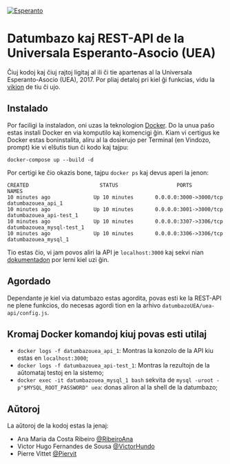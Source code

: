 [![Esperanto](https://img.shields.io/badge/Esperanto-jes-green.svg)](https://eo.wikipedia.org/wiki/Esperanto)

# Datumbazo kaj REST-API de la Universala Esperanto-Asocio (UEA)

Ĉiuj kodoj kaj ĉiuj rajtoj ligitaj al ili ĉi tie apartenas al la Universala Esperanto-Asocio (UEA), 2017.
Por pliaj detaloj pri kiel ĝi funkcias, vidu la [vikion](https://github.com/RibeiroAna/datumbazoUEA/wiki) de tiu ĉi ujo.

## Instalado

Por faciligi la instaladon, oni uzas la teknologion [Docker](https://www.docker.com/community-edition). Do la unua paŝo estas instali Docker en via komputilo kaj komencigi ĝin. Kiam vi certigus ke Docker estas boninstalita, aliru al la dosierujo per Terminal (en Vindozo, prompt) kie vi elŝutis tiun ĉi kodo kaj tajpu:

 `docker-compose up --build -d`
 
 Por certigi ke ĉio okazis bone, tajpu `docker ps` kaj devus aperi la jenon: 
 
````
CREATED                       STATUS                   PORTS                                NAMES
10 minutes ago              Up 10 minutes       0.0.0.0:3000->3000/tcp   datumbazouea_api_1
10 minutes ago              Up 10 minutes       0.0.0.0:3001->3000/tcp   datumbazouea_api-test_1
10 minutes ago              Up 10 minutes       0.0.0.0:3307->3306/tcp   datumbazouea_mysql-test_1
10 minutes ago              Up 10 minutes       0.0.0.0:3306->3306/tcp   datumbazouea_mysql_1

````

Tio estas ĉio, vi jam povos aliri la API je `localhost:3000` kaj sekvi nian [dokumentadon](https://github.com/RibeiroAna/datumbazoUEA/wiki) por lerni kiel uzi ĝin. 

## Agordado

Dependante je kiel via datumbazo estas agordita, povas esti ke la REST-API ne plene funkcios, do necesas agordi tion en la arĥivo `datumbazoUEA/uea-api/config.js`. 

## Kromaj Docker komandoj kiuj povas esti utilaj

* `docker logs -f datumbazouea_api_1`: Montras la konzolo de la API kiu estas en `localhost:3000`;
* `docker logs -f datumbazouea_api-test_1`: Montras la rezultojn de la aǔtomataj testoj en la sistemo;
* `docker exec -it datumbazouea_mysql_1 bash` sekvita de `mysql -uroot -p"$MYSQL_ROOT_PASSWORD" uea`: donas aliron al la shell de la datumbazo;


## Aǔtoroj

La aǔtoroj de la kodoj estas la jenaj:
- Ana Maria da Costa Ribeiro [@RibeiroAna](https://github.com/RibeiroAna/)
- Victor Hugo Fernandes de Sousa [@VictorHundo](https://github.com/VictorHundo/)
- Pierre Vittet [@Piervit](https://github.com/Piervit/)
